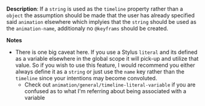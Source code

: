 __Description__: If a  `string` is used as the `timeline` property rather than a `object` the assumption should be made that the user has already specified said `animation` elsewhere which implyies that the `string` should be used as the `animation-name`, additionaly no `@keyframs` should be created.

__Notes__

+ There is one big caveat here. If you use a Stylus `literal` and its defined as a variable elsewhere in the global scope it will pick-up and utilize that value. So if you wish to use this feature, I would recommend you either always define it as a `string` or just use the `name` key rather than the `timeline` since your intentions may become convoluted.
    + Check out `animation/general/timeline-literal-variable` if you are confused as to what I'm referring about being associated with a variable
